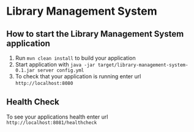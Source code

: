 # Library Management System

How to start the Library Management System application
---

1. Run `mvn clean install` to build your application
1. Start application with `java -jar target/library-management-system-0.1.jar server config.yml`
1. To check that your application is running enter url `http://localhost:8080`

Health Check
---

To see your applications health enter url `http://localhost:8081/healthcheck`
